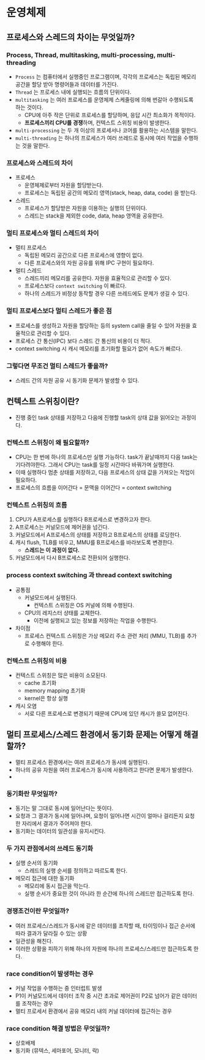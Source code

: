 # 운영체제
## 프로세스와 스레드의 차이는 무엇일까?
### Process, Thread, multitasking, multi-processing, multi-threading
- `Process` 는 컴퓨터에서 실행중인 프로그램이며, 각각의 프로세스는 독립된 메모리 공간을 할당 받아 명령어들과 데이터를 가진다. 
- `Thread` 는 프로세스 내에 실행되는 흐름의 단위이다.
- `multitasking` 는 여러 프로세스를 운영체제 스케줄링에 의해 번갈아 수행되도록 하는 것이다.
  - CPU에 아주 작은 단위로 프로세스를 할당하며, 응답 시간 최소화가 목적이다.
  - **프로세스끼리 CPU를 경쟁**하며, 컨텍스트 스위칭 비용이 발생한다.
- `multi-processing` 는 두 개 이상의 프로세서나 코어를 활용하는 시스템을 말한다.
- `multi-threading` 는 하나의 프로세스가 여러 쓰레드로 동시에 여러 작업을 수행하는 것을 말한다.


### 프로세스와 스레드의 차이
- 프로세스
  - 운영체제로부터 자원을 할당받는다.
  - 프로세스는 독립된 공간의 메모리 영역(stack, heap, data, code) 을 받는다.
- 스레드
  - 프로세스가 할당받은 자원을 이용하는 실행의 단위이다.
  - 스레드는 stack을 제외한 code, data, heap 영역을 공유한다.

### 멀티 프로세스와 멀티 스레드의 차이
- 멀티 프로세스
  - 독립된 메모리 공간으로 다른 프로세스에 영향이 없다.
  - 다른 프로세스와의 자원 공유를 위해 IPC 구현이 필요하다.
- 멀티 스레드
  - 스레드끼리 메모리를 공유한다. 자원을 효율적으로 관리할 수 있다.
  - 프로세스보다 `context switching` 이 빠르다.
  - 하나의 스레드가 비정상 동작할 경우 다른 쓰레드에도 문제가 생길 수 있다.
  
### 멀티 프로세스보다 멀티 스레드가 좋은 점
- 프로세스를 생성하고 자원을 할당하는 등의 system call을 줄일 수 있어 자원을 효율적으로 관리할 수 있다.
- 프로세스 간 통신(IPC) 보다 스레드 간 통신의 비용이 더 적다.
- context switching 시 캐시 메모리를 초기화할 필요가 없어 속도가 빠르다.

### 그렇다면 무조건 멀티 스레드가 좋을까?
- 스레드 간의 자원 공유 시 동기화 문제가 발생할 수 있다.

## 컨텍스트 스위칭이란?
- 진행 중인 task 상태를 저장하고 다음에 진행할 task의 상태 값을 읽어오는 과정이다.
  
### 컨텍스트 스위칭이 왜 필요할까?
- CPU는 한 번에 하나의 프로세스만 실행 가능하다. task가 끝날때까지 다음 task는 기다려야한다. 그래서 CPU는 task를 일정 시간마다 바꿔가며 실행한다.
- 이때 실행하다 멈춘 상태를 저장하고, 다음 프로세스의 상태 값을 가져오는 작업이 필요하다.
- 프로세스의 흐름을 이어간다 = 문맥을 이어간다 = context switching

### 컨텍스트 스위칭의 흐름
1. CPU가 A프로세스를 실행하다 B프로세스로 변경하고자 한다.
2. A프로세스는 커널모드에 제어권을 넘긴다.
3. 커널모드에서 A프로세스의 상태를 저장하고 B프로세스의 상태를 로딩한다.
4. 캐시 flush, TLB를 비우고, MMU를 B프로세스를 바라보도록 변경한다.
   - **스레드는 이 과정이 없다.**
5. 커널모드에서 다시 B프로세스로 전환되어 실행한다.

### process context switching 과 thread context switching
- 공통점
  - 커널모드에서 실행된다.
    - 컨텍스트 스위칭은 OS 커널에 의해 수행된다.
  - CPU의 레지스터 상태를 교체한다.
    - 이전에 실행되고 있는 정보를 저장하는 작업을 수행한다.
- 차이점
  - 프로세스 컨텍스트 스위칭은 가상 메모리 주소 관련 처리 (MMU, TLB)를 추가로 수행해야 한다.

### 컨텍스트 스위칭의 비용
- 컨텍스트 스위칭은 많은 비용이 소모된다.
  - cache 초기화
  - memory mapping 초기화
  - kernel은 항상 실행
- 캐시 오염
  - 서로 다른 프로세스로 변경되기 때문에 CPU에 있던 캐시가 쓸모 없어진다.

## 멀티 프로세스/스레드 환경에서 동기화 문제는 어떻게 해결할까?
- 멀티 프로세스 환경에서는 여러 프로세스가 동시에 실행된다.
- 하나의 공유 자원을 여러 프로세스가 동시에 사용하려고 한다면 문제가 발생한다.
- 
### 동기화란 무엇일까?
- 동기는 말 그대로 동시에 일어난다는 뜻이다.
- 요청과 그 결과가 동시에 일어나며, 요청이 일어나면 시간이 얼마나 걸리든지 요청한 자리에서 결과가 주어져야 한다.
- 동기화는 데이터의 일관성을 유지시킨다.

### 두 가지 관점에서의 쓰레드 동기화
- 실행 순서의 동기화
  - 스레드의 실행 순서를 정의하고 따르도록 한다.
- 메모리 접근에 대한 동기화
  - 메모리에 동시 접근을 막는다.
  - 실행 순서가 중요한 것이 아니라 한 순간에 하나의 스레드만 접근하도록 한다.
  
### 경쟁조건이란 무엇일까?
- 여러 프로세스/스레드가 동시에 같은 데이터를 조작할 때, 타이밍이나 접근 순서에 따라 결과가 달라질 수 있는 상황
- 일관성을 해친다.
- 이러한 상황을 피하기 위해 하나의 자원에 하나의 프로세스/스레드만 접근하도록 한다.

### race condition이 발생하는 경우
- 커널 작업을 수행하는 중 인터럽트 발생
- P1이 커널모드에서 데이터 조작 중 시간 초과로 제어권이 P2로 넘어가 같은 데이터를 조작하는 경우
- 멀티 프로세서 환경에서 공유 메모리 내의 커널 데이터에 접근하는 경우

### race condition 해결 방법은 무엇일까?
- 상호배제
- 동기화 (뮤텍스, 세마포어, 모니터, 락)
